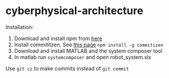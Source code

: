# cyberphysical-architecture

Installation:
1) Download and install npm from [here](https://nodejs.org/en/)
2) Install commititzen. See [this page](http://commitizen.github.io/cz-cli/)
    `npm install -g commitizen`
3) Download and install MATLAB and the system composer tool
4) In matlab run `systemcomposer` and open robot_system.slx

Use `git cz` to make commits instead of `git commit`